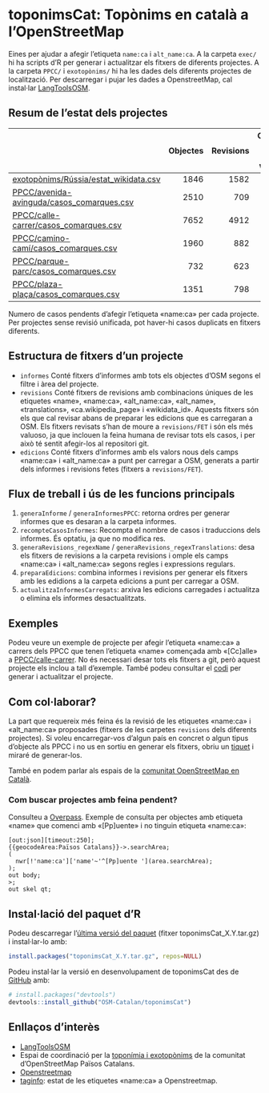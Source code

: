 
<!-- README.md is generated from README.Rmd. Please edit that file & devtools::build_readme() -->

# toponimsCat: Topònims en català a l’OpenStreetMap

<!-- badges: start -->
<!-- badges: end -->

Eines per ajudar a afegir l’etiqueta `name:ca` i `alt_name:ca`. A la
carpeta `exec/` hi ha scripts d’R per generar i actualitzar els fitxers
de diferents projectes. A la carpeta `PPCC/` i `exotopònims/` hi ha les
dades dels diferents projectes de localització. Per descarregar i pujar
les dades a OpenstreetMap, cal instal·lar
[LangToolsOSM](https://github.com/OSM-Catalan/LangToolsOSM).

## Resum de l’estat dels projectes

|                                                                                                                                             | Objectes | Revisions | Objectes amb nom de wikidata | Revisions amb nom de wikidata |
|:--------------------------------------------------------------------------------------------------------------------------------------------|---------:|----------:|-----------------------------:|------------------------------:|
| [exotopònims/Rússia/estat_wikidata.csv](https://github.com/OSM-Catalan/toponimsCat/blob/main/exotopònims/Rússia/estat_wikidata.csv)         |     1846 |      1582 |                         1846 |                          1582 |
| [PPCC/avenida-avinguda/casos_comarques.csv](https://github.com/OSM-Catalan/toponimsCat/blob/main/PPCC/avenida-avinguda/casos_comarques.csv) |     2510 |       709 |                            2 |                             2 |
| [PPCC/calle-carrer/casos_comarques.csv](https://github.com/OSM-Catalan/toponimsCat/blob/main/PPCC/calle-carrer/casos_comarques.csv)         |     7652 |      4912 |                            0 |                             0 |
| [PPCC/camino-camí/casos_comarques.csv](https://github.com/OSM-Catalan/toponimsCat/blob/main/PPCC/camino-camí/casos_comarques.csv)           |     1960 |       882 |                            0 |                             0 |
| [PPCC/parque-parc/casos_comarques.csv](https://github.com/OSM-Catalan/toponimsCat/blob/main/PPCC/parque-parc/casos_comarques.csv)           |      732 |       623 |                            1 |                             1 |
| [PPCC/plaza-plaça/casos_comarques.csv](https://github.com/OSM-Catalan/toponimsCat/blob/main/PPCC/plaza-plaça/casos_comarques.csv)           |     1351 |       798 |                            3 |                             3 |

Numero de casos pendents d’afegir l’etiqueta «name:ca» per cada
projecte. Per projectes sense revisió unificada, pot haver-hi casos
duplicats en fitxers diferents.

## Estructura de fitxers d’un projecte

-   `informes` Conté fitxers d’informes amb tots els objectes d’OSM
    segons el filtre i àrea del projecte.
-   `revisions` Conté fitxers de revisions amb combinacions úniques de
    les etiquetes «name», «name:ca», «alt_name:ca», «alt_name»,
    «translations», «ca.wikipedia_page» i «wikidata_id». Aquests fitxers
    són els que cal revisar abans de preparar les edicions que es
    carregaran a OSM. Els fitxers revisats s’han de moure a
    `revisions/FET` i són els més valuoso, ja que inclouen la feina
    humana de revisar tots els casos, i per això té sentit afegir-los al
    repositori git.
-   `edicions` Conté fitxers d’informes amb els valors nous dels camps
    «name:ca» i «alt_name:ca» a punt per carregar a OSM, generats a
    partir dels informes i revisions fetes (fitxers a `revisions/FET`).

## Flux de treball i ús de les funcions principals

1.  `generaInforme` / `generaInformesPPCC`: retorna ordres per generar
    informes que es desaran a la carpeta informes.
2.  `recompteCasosInformes`: Recompta el nombre de casos i traduccions
    dels informes. És optatiu, ja que no modifica res.
3.  `generaRevisions_regexName` / `generaRevisions_regexTranslations`:
    desa els fitxers de revisions a la carpeta revisions i omple els
    camps «name:ca» i «alt_name:ca» segons regles i expressions
    regulars.
4.  `preparaEdicions`: combina informes i revisions per generar els
    fitxers amb les edidions a la carpeta edicions a punt per carregar a
    OSM.
5.  `actualitzaInformesCarregats`: arxiva les edicions carregades i
    actualitza o elimina els informes desactualitzats.

## Exemples

Podeu veure un exemple de projecte per afegir l’etiqueta «name:ca» a
carrers dels PPCC que tenen l’etiqueta «name» començada amb «\[Cc\]alle»
a
[PPCC/calle-carrer](https://github.com/OSM-Catalan/toponimsCat/tree/main/PPCC/calle-carrer).
No és necessari desar tots els fitxers a git, però aquest projecte els
inclou a tall d’exemple. També podeu consultar el
[codi](https://github.com/OSM-Catalan/toponimsCat/blob/main/exec/projecte-PPCC_calle-carrer.r)
per generar i actualitzar el projecte.

## Com col·laborar?

La part que requereix més feina és la revisió de les etiquetes «name:ca»
i «alt_name:ca» proposades (fitxers de les carpetes `revisions` dels
diferents projectes). Si voleu encarregar-vos d’algun país en concret o
algun tipus d’objecte als PPCC i no us en sortiu en generar els fitxers,
obriu un [tiquet](https://github.com/OSM-Catalan/toponimsCat/issues) i
miraré de generar-los.

També en podem parlar als espais de la [comunitat OpenStreetMap en
Català](https://wiki.openstreetmap.org/wiki/WikiProject_Catalan#Canals_de_comunicaci%C3%B3_i_mitjans_de_difusi%C3%B3).

### Com buscar projectes amb feina pendent?

Consulteu a
[Overpass](https://www.overpass-turbo.eu/?Q=%5Bout%3Ajson%5D%5Btimeout%3A250%5D%3B%0A%7B%7BgeocodeArea%3APa%C3%AFsos%20Catalans%7D%7D-%3E.searchArea%3B%0A(%0A%20%20nwr%5B!'name%3Aca'%5D%5B'name'~'%5E%5BPp%5Duente%20'%5D(area.searchArea)%3B%0A)%3B%0Aout%20body%3B%0A%3E%3B%0Aout%20skel%20qt%3B&C=40.41768;0.8844;7).
Exemple de consulta per objectes amb etiqueta «name» que comenci amb
«\[Pp\]uente» i no tinguin etiqueta «name:ca»:

    [out:json][timeout:250];
    {{geocodeArea:Països Catalans}}->.searchArea;
    (
      nwr[!'name:ca']['name'~'^[Pp]uente '](area.searchArea);
    );
    out body;
    >;
    out skel qt;

## Instal·lació del paquet d’R

Podeu descarregar l’[última versió del
paquet](https://github.com/OSM-Catalan/toponimsCat/releases/latest)
(fitxer toponimsCat_X.Y.tar.gz) i instal·lar-lo amb:

``` r
install.packages("toponimsCat_X.Y.tar.gz", repos=NULL)
```

Podeu instal·lar la versió en desenvolupament de toponimsCat des de
[GitHub](https://github.com/) amb:

``` r
# install.packages("devtools")
devtools::install_github("OSM-Catalan/toponimsCat")
```

## Enllaços d’interès

-   [LangToolsOSM](https://github.com/OSM-Catalan/LangToolsOSM)
-   Espai de coordinació per la [toponímia i
    exotopònims](https://wiki.openstreetmap.org/wiki/WikiProject_Catalan/Topon%C3%ADmia_i_exotop%C3%B2nims)
    de la comunitat d’OpenStreetMap Països Catalans.
-   [Openstreetmap](https://openstreetmap.org)
-   [taginfo](https://taginfo.openstreetmap.org/keys/name:ca): estat de
    les etiquetes «name:ca» a Openstreetmap.
